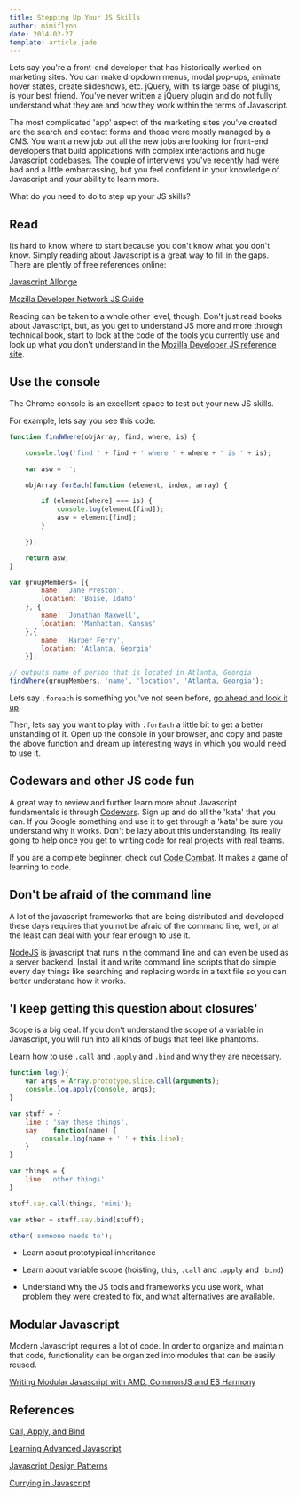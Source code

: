 ```yaml
---
title: Stepping Up Your JS Skills
author: mimiflynn
date: 2014-02-27
template: article.jade
---
```


Lets say you're a front-end developer that has historically worked on marketing sites. You can make dropdown menus, modal pop-ups, animate hover states, create slideshows, etc. jQuery, with its large base of plugins, is your best friend. You've never written a jQuery plugin and do not fully understand what they are and how they work within the terms of Javascript.

<span class="more"></span>

The most complicated 'app' aspect of the marketing sites you've created are the search and contact forms and those were mostly managed by a CMS. You want a new job but all the new jobs are looking for front-end developers that build applications with complex interactions and huge Javascript codebases. The couple of interviews you've recently had were bad and a little embarrassing, but you feel confident in your knowledge of Javascript and your ability to learn more.

What do you need to do to step up your JS skills?

## Read

Its hard to know where to start because you don't know what you don't know. Simply reading about Javascript is a great way to fill in the gaps. There are plently of free references online:

[Javascript Allonge](https://leanpub.com/javascript-allonge/read)

[Mozilla Developer Network JS Guide](https://developer.mozilla.org/en-US/docs/Web/JavaScript/Guide)

Reading can be taken to a whole other level, though. Don't just read books about Javascript, but, as you get to understand JS more and more through technical book, start to look at the code of the tools you currently use and look up what you don't understand in the [Mozilla Developer JS reference site](https://developer.mozilla.org/en-US/docs/Web/JavaScript/Reference).



## Use the console

The Chrome console is an excellent space to test out your new JS skills.

For example, lets say you see this code:

```javascript
function findWhere(objArray, find, where, is) {

    console.log('find ' + find + ' where ' + where + ' is ' + is);

    var asw = '';

    objArray.forEach(function (element, index, array) {

        if (element[where] === is) {
            console.log(element[find]);
            asw = element[find];
        }

    });

    return asw;
}

var groupMembers= [{
        name: 'Jane Preston',
        location: 'Boise, Idaho'
    }, {
        name: 'Jonathan Maxwell',
        location: 'Manhattan, Kansas'
    },{
        name: 'Harper Ferry',
        location: 'Atlanta, Georgia'
    }];

// outputs name of person that is located in Atlanta, Georgia
findWhere(groupMembers, 'name', 'location', 'Atlanta, Georgia');
```

Lets say `.foreach` is something you've not seen before, [go ahead and look it up](https://developer.mozilla.org/en-US/docs/Web/JavaScript/Reference/Global_Objects/Array/forEach).

Then, lets say you want to play with `.forEach` a little bit to get a better unstanding of it. Open up the console in your browser, and copy and paste the above function and dream up interesting ways in which you would need to use it.

## Codewars and other JS code fun

A great way to review and further learn more about Javascript fundamentals is through [Codewars](http://codewars.com). Sign up and do all the 'kata' that you can. If you Google something and use it to get through a 'kata' be sure you understand why it works. Don't be lazy about this understanding. Its really going to help once you get to writing code for real projects with real teams.

If you are a complete beginner, check out [Code Combat](http://codecombat.com/). It makes a game of learning to code.

## Don't be afraid of the command line

A lot of the javascript frameworks that are being distributed and developed these days requires that you not be afraid of the command line, well, or at the least can deal with your fear enough to use it.

[NodeJS](https://nodejs.org/) is javascript that runs in the command line and can even be used as a server backend. Install it and write command line scripts that do simple every day things like searching and replacing words in a text file so you can better understand how it works.

## 'I keep getting this question about closures'

Scope is a big deal. If you don't understand the scope of a variable in Javascript, you will run into all kinds of bugs that feel like phantoms.

Learn how to use `.call` and `.apply` and `.bind` and why they are necessary.

```javascript
function log(){
    var args = Array.prototype.slice.call(arguments);
    console.log.apply(console, args);
}
```

```javascript
var stuff = {
    line : 'say these things',
    say :  function(name) {
        console.log(name + ' ' + this.line);
    }
}

var things = {
    line: 'other things'
}

stuff.say.call(things, 'mimi');

var other = stuff.say.bind(stuff);

other('someone needs to');
```

* Learn about prototypical inheritance

* Learn about variable scope (hoisting, `this`, `.call` and `.apply` and `.bind`)

* Understand why the JS tools and frameworks you use work, what problem they were created to fix, and what alternatives are available.

## Modular Javascript

Modern Javascript requires a lot of code. In order to organize and maintain that code, functionality can be organized into modules that can be easily reused.

[Writing Modular Javascript with AMD, CommonJS and ES Harmony](http://addyosmani.com/writing-modular-js/)


## References

[Call, Apply, and Bind](http://dailyjs.com/2012/06/25/this-binding/)

[Learning Advanced Javascript](http://ejohn.org/apps/learn/)

[Javascript Design Patterns](http://addyosmani.com/resources/essentialjsdesignpatterns/book/)

[Currying in Javascript](https://medium.com/p/ce6da2d324fe)

